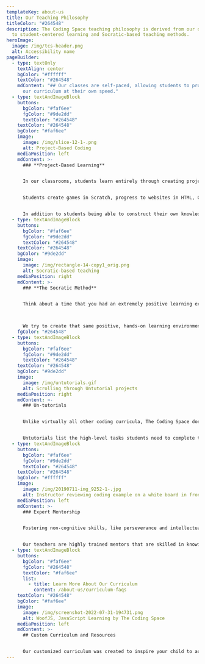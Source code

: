 ```yaml
---
templateKey: about-us
title: Our Teaching Philosophy
titleColor: "#264548"
description: The Coding Space teaching philosophy is derived from our dedication
  to student-centered learning and Socratic-based teaching methods.
heroImage:
  image: /img/tcs-header.png
  alt: Accessibility name
pageBuilder:
  - type: textOnly
    textAlign: center
    bgColor: "#ffffff"
    textColor: "#264548"
    mdContent: "## Our classes are self-paced, allowing students to progress through
      our curriculum at their own speed."
  - type: textAndImageBlock
    buttons:
      bgColor: "#faf6ee"
      fgColor: "#9de2dd"
      textColor: "#264548"
    textColor: "#264548"
    bgColor: "#faf6ee"
    image:
      image: /img/slice-12-1-.png
      alt: Project-Based Coding
    mediaPosition: left
    mdContent: >-
      ### **Project-Based Learning**


      In our classrooms, students learn entirely through creating projects. Projects allow students to work at their own pace on building critical thinking and problem solving skills while simultaneously picking up the hard skills of coding. 


      Students create games in Scratch, progress to websites in HTML, CSS, and JavaScript, as well as work in many other tools and languages depending on what keeps them both engaged and challenged. They create projects not by using tutorials, but rather by learning to think critically and create their own solutions to problems


      In addition to students being able to construct their own knowledge, project-based curriculum also allows students to work at their own pace. It is the job of our teachers to make sure that students find projects that are both engaging and challenging at the same time.
  - type: textAndImageBlock
    buttons:
      bgColor: "#faf6ee"
      fgColor: "#9de2dd"
      textColor: "#264548"
    textColor: "#264548"
    bgColor: "#9de2dd"
    image:
      image: /img/rectangle-14-copy1_orig.png
      alt: Socratic-based teaching
    mediaPosition: right
    mdContent: >-
      ### **The Socratic Method**


      Think about a time that you had an extremely positive learning experience. Chances are it was when you felt in control of your own learning. Perhaps it was when you discovered a new passion, found a desire to master a sport, or you started a new job full of creative freedom.

      ​

      We try to create that same positive, hands-on learning environment for each of our students. Our secret sauce is the Socratic Method. The rule for our teachers: only questions. The goal of this methodology is to teach students that they contain valuable wisdom and intuition about the world. Students develop the confidence to solve problems independently while learning strategies and coding foundations from our instructors.
    fgColor: "#264548"
  - type: textAndImageBlock
    buttons:
      bgColor: "#faf6ee"
      fgColor: "#9de2dd"
      textColor: "#264548"
    textColor: "#264548"
    bgColor: "#9de2dd"
    image:
      image: /img/untutorials.gif
      alt: Scrolling through Untutorial projects
    mediaPosition: right
    mdContent: >-
      ### Un-tutorials


      Unlike virtually all other coding curricula, The Coding Space doesn’t use follow-along instructions. Instead, we employ Untutorials: fun and engaging games, websites, or apps that students are challenged to figure out how to build. 


      Untutorials list the high-level tasks students need to complete the project, but intentionally leave out how to accomplish those tasks. Students develop strong grit, determination, and problem-solving skills by figuring out the rest via tinkering, Googling, asking a friend, and iterating towards a solution, all while developing deep insights and intuition of high-level concepts.
  - type: textAndImageBlock
    buttons:
      bgColor: "#faf6ee"
      fgColor: "#9de2dd"
      textColor: "#264548"
    textColor: "#264548"
    bgColor: "#ffffff"
    image:
      image: /img/20190711-img_9252-1-.jpg
      alt: Instructor reviewing coding example on a white board in front of a kid.
    mediaPosition: left
    mdContent: >-
      ### Expert Mentorship


      Fostering non-cognitive skills, like perseverance and intellectual self-confidence, is a delicate balance of targeted encouragement and tough love.


      Our teachers are highly trained mentors that are skilled in knowing exactly how much help to give a student, when, and how often. Rather than simply giving hints or answers, The Coding Space teachers draw ideas from students through asking questions and modeling strategies on how they can find answers for themselves.
  - type: textAndImageBlock
    buttons:
      bgColor: "#faf6ee"
      fgColor: "#264548"
      textColor: "#faf6ee"
      list:
        - title: Learn More About Our Curriculum
          content: /about-us/curriculum-faqs
    textColor: "#264548"
    bgColor: "#faf6ee"
    image:
      image: /img/screenshot-2022-07-31-194731.png
      alt: WoofJS, JavaScript Learning by The Coding Space
    mediaPosition: left
    mdContent: >-
      ## Custom Curriculum and Resources


      Our customized curriculum was created to inspire your child to achieve their maximum potential. This student-centered approach combines project-based learning with platforms like WoofJS, a JavaScript learning environment created by The Coding Space, allowing students to be challenged at their individual level and pace.
---
```

